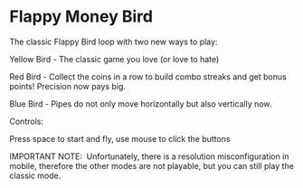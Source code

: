 # Flappy Money Bird


The classic Flappy Bird loop with two new ways to play:

Yellow Bird - The classic game you love (or love to hate)

Red Bird - Collect the coins in a row to build combo streaks and get bonus points! Precision now pays big.

Blue Bird - Pipes do not only move horizontally but also vertically now.

Controls:

Press space to start and fly,  use mouse to click the buttons

IMPORTANT NOTE: ​ Unfortunately, there is a resolution misconfiguration in mobile, therefore the other modes are not playable, but you can still play the classic mode. 
